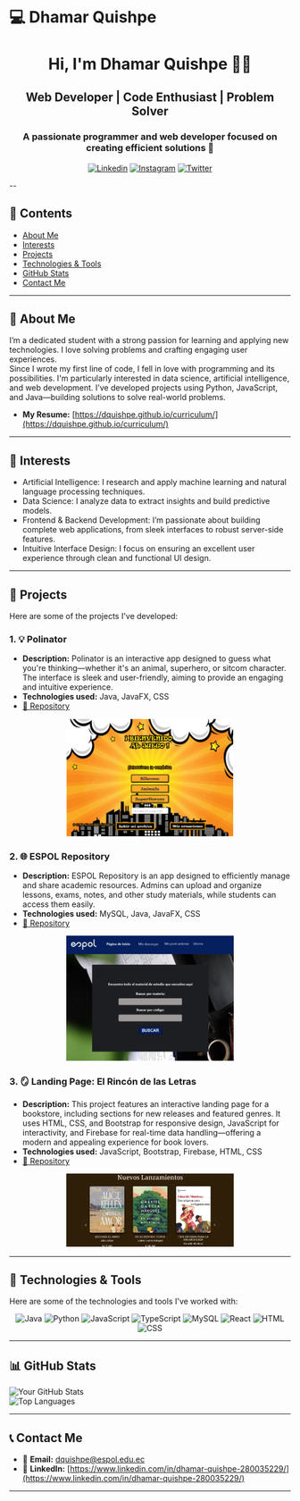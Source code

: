 # 💻 Dhamar Quishpe
<div align="center">
<h1>Hi, I'm Dhamar Quishpe 👩‍💻</h1>

<h2> Web Developer | Code Enthusiast | Problem Solver </h2>
<h3>A passionate programmer and web developer focused on creating efficient solutions 🚀</h3>

<p>
    <a href="https://www.linkedin.com/in/dhamar-quishpe-280035229/" target="blank"><img align="center" src="https://raw.githubusercontent.com/rahuldkjain/github-profile-readme-generator/master/src/images/icons/Social/linked-in-alt.svg" alt="Linkedin" height="30" width="40" /></a>
    <a href="https://instagram.com/sweetdhami" target="blank"><img align="center" src="https://raw.githubusercontent.com/rahuldkjain/github-profile-readme-generator/master/src/images/icons/Social/instagram.svg" alt="Instagram" height="30" width="40" /></a>
    <a href="https://twitter.com/elirivera1231" target="blank"><img align="center" src="https://raw.githubusercontent.com/rahuldkjain/github-profile-readme-generator/master/src/images/icons/Social/twitter.svg" alt="Twitter" height="30" width="40" /></a>
</p>
</div>

--

## 🌟 **Contents**
* [About Me](#-about-me)
* [Interests](#-interests)
* [Projects](#-projects)
* [Technologies & Tools](#-technologies--tools)
* [GitHub Stats](#-github-stats)
* [Contact Me](#-contact-me)

---

## 🪪 **About Me**
I’m a dedicated student with a strong passion for learning and applying new technologies. I love solving problems and crafting engaging user experiences.  
Since I wrote my first line of code, I fell in love with programming and its possibilities. I'm particularly interested in data science, artificial intelligence, and web development. I’ve developed projects using Python, JavaScript, and Java—building solutions to solve real-world problems.

- **My Resume:** [https://dquishpe.github.io/curriculum/](https://dquishpe.github.io/curriculum/)

---

## 🌟 **Interests**
- Artificial Intelligence: I research and apply machine learning and natural language processing techniques.  
- Data Science: I analyze data to extract insights and build predictive models.  
- Frontend & Backend Development: I’m passionate about building complete web applications, from sleek interfaces to robust server-side features.  
- Intuitive Interface Design: I focus on ensuring an excellent user experience through clean and functional UI design.  

---

## 💼 **Projects**  
Here are some of the projects I've developed:  

### 1. 💡 **Polinator**  
- **Description:** Polinator is an interactive app designed to guess what you're thinking—whether it's an animal, superhero, or sitcom character. The interface is sleek and user-friendly, aiming to provide an engaging and intuitive experience.  
- **Technologies used:** Java, JavaFX, CSS  
- [🔗 Repository](https://github.com/randyRivera0/Polinator.git)

<div align="center">
    <img src="imagenes/polinator.png" alt="Polinator" width="300" />
</div>

### 2. 🌐 **ESPOL Repository**  
- **Description:** ESPOL Repository is an app designed to efficiently manage and share academic resources. Admins can upload and organize lessons, exams, notes, and other study materials, while students can access them easily.  
- **Technologies used:** MySQL, Java, JavaFX, CSS  
- [🔗 Repository](https://github.com/randyRivera0/EduRepoEspol.git)

<div align="center">
    <img src="imagenes/edurepo.png" alt="RepoEspol" width="300" />
</div>

### 3. 🪞 **Landing Page: El Rincón de las Letras**  
- **Description:** This project features an interactive landing page for a bookstore, including sections for new releases and featured genres. It uses HTML, CSS, and Bootstrap for responsive design, JavaScript for interactivity, and Firebase for real-time data handling—offering a modern and appealing experience for book lovers.  
- **Technologies used:** JavaScript, Bootstrap, Firebase, HTML, CSS  
- [🔗 Repository](https://github.com/dquishpe/landing.git)

<div align="center">
    <img src="imagenes/landing.png" alt="LandingPage" width="300" />
</div>

---

## 🚀 **Technologies & Tools**  
Here are some of the technologies and tools I've worked with:  

<div align="center">

<img src="https://img.shields.io/badge/Java-FF4F4F?style=for-the-badge&logo=java&logoColor=white" alt="Java" />
<img src="https://img.shields.io/badge/Python-007ACC?style=for-the-badge&logo=python&logoColor=white" alt="Python" />
<img src="https://img.shields.io/badge/JavaScript-FFC300?style=for-the-badge&logo=javascript&logoColor=black" alt="JavaScript" />
<img src="https://img.shields.io/badge/TypeScript-2E7D32?style=for-the-badge&logo=typescript&logoColor=white" alt="TypeScript" />
<img src="https://img.shields.io/badge/MySQL-00758F?style=for-the-badge&logo=mysql&logoColor=white" alt="MySQL" />
<img src="https://img.shields.io/badge/React-00C6FF?style=for-the-badge&logo=react&logoColor=black" alt="React" />
<img src="https://img.shields.io/badge/HTML-FF5733?style=for-the-badge&logo=html5&logoColor=white" alt="HTML" />
<img src="https://img.shields.io/badge/CSS-2980B9?style=for-the-badge&logo=css3&logoColor=white" alt="CSS" />

</div>

---

## 📊 **GitHub Stats**  

![Your GitHub Stats](https://github-readme-stats.vercel.app/api?username=dquishpe&show_icons=true&theme=dracula)  
![Top Languages](https://github-readme-stats.vercel.app/api/top-langs/?username=dquishpe&layout=compact&theme=dracula)

---

## 📞 **Contact Me**  
- 📧 **Email:** [dquishpe@espol.edu.ec](mailto:dquishpe@espol.edu.ec)  
- 💼 **LinkedIn:** [https://www.linkedin.com/in/dhamar-quishpe-280035229/](https://www.linkedin.com/in/dhamar-quishpe-280035229/)  

---

<div align="center" style="font-family: 'Arial', sans-serif;">

